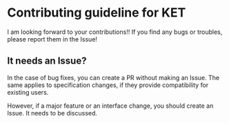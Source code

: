 # Contributing guideline for KET

I am looking forward to your contributions!!
If you find any bugs or troubles, please report them in the Issue!

## It needs an Issue?

In the case of bug fixes, you can create a PR without making an Issue.
The same applies to specification changes, if they provide compatibility for existing users.

However, if a major feature or an interface change, you should create an Issue. It needs to be discussed.
